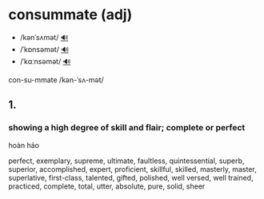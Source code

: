 # consummate (adj)

- /kənˈsʌmət/ [🔊](https://www.oxfordlearnersdictionaries.com/media/english/uk_pron/x/xco/xcons/xconsummate__gb_1.mp3)
- /ˈkɒnsəmət/ [🔊](https://www.oxfordlearnersdictionaries.com/media/english/uk_pron/x/xco/xcons/xconsummate__gb_2.mp3)
- /ˈkɑːnsəmət/ [🔊](https://www.oxfordlearnersdictionaries.com/media/english/us_pron/x/xco/xcons/xconsummate__us_1_rr.mp3)

con-su-mmate /kən-ˈsʌ-mət/

## 1.

### showing a high degree of skill and flair; complete or perfect

hoàn hảo

perfect, exemplary, supreme, ultimate, faultless, quintessential, superb, superior, accomplished, expert, proficient, skillful, skilled, masterly, master, superlative, first-class, talented, gifted, polished, well versed, well trained, practiced, complete, total, utter, absolute, pure, solid, sheer